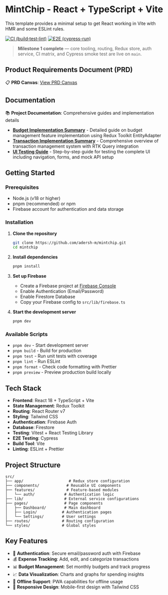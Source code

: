 # MintChip - React + TypeScript + Vite

This template provides a minimal setup to get React working in Vite with HMR and some ESLint rules.

[![CI (build‑test‑lint)](https://github.com/adersh-m/mintchip/actions/workflows/ci.yml/badge.svg)](../../actions/workflows/ci.yml)
[![E2E (cypress-run)](https://github.com/adersh-m/mintchip/actions/workflows/e2e.yml/badge.svg)](../../actions/workflows/e2e.yml)

> **Milestone 1 complete** — core tooling, routing, Redux store, auth service, CI matrix, and Cypress smoke test are live on `main`.

## Product Requirements Document (PRD)

📋 **PRD Canvas**: [View PRD Canvas](docs/PRD_Personal_Finance_Expense_Tracker.md)

## Documentation

📚 **Project Documentation**: Comprehensive guides and implementation details

- **[Budget Implementation Summary](docs/BUDGET_IMPLEMENTATION_SUMMARY.md)** - Detailed guide on budget management feature implementation using Redux Toolkit EntityAdapter
- **[Transaction Implementation Summary](docs/TRANSACTION_IMPLEMENTATION_SUMMARY.md)** - Comprehensive overview of transaction management system with RTK Query integration
- **[UI Testing Guide](docs/UI_TESTING_GUIDE.md)** - Step-by-step guide for testing the complete UI including navigation, forms, and mock API setup

## Getting Started

### Prerequisites

- Node.js (v18 or higher)
- pnpm (recommended) or npm
- Firebase account for authentication and data storage

### Installation

1. **Clone the repository**
   ```bash
   git clone https://github.com/adersh-m/mintchip.git
   cd mintchip
   ```

2. **Install dependencies**
   ```bash
   pnpm install
   ```

3. **Set up Firebase**
   - Create a Firebase project at [Firebase Console](https://console.firebase.google.com/)
   - Enable Authentication (Email/Password)
   - Enable Firestore Database
   - Copy your Firebase config to `src/lib/firebase.ts`

4. **Start the development server**
   ```bash
   pnpm dev
   ```

### Available Scripts

- `pnpm dev` - Start development server
- `pnpm build` - Build for production
- `pnpm test` - Run unit tests with coverage
- `pnpm lint` - Run ESLint
- `pnpm format` - Check code formatting with Prettier
- `pnpm preview` - Preview production build locally

## Tech Stack

- **Frontend**: React 18 + TypeScript + Vite
- **State Management**: Redux Toolkit
- **Routing**: React Router v7
- **Styling**: Tailwind CSS
- **Authentication**: Firebase Auth
- **Database**: Firestore
- **Testing**: Vitest + React Testing Library
- **E2E Testing**: Cypress
- **Build Tool**: Vite
- **Linting**: ESLint + Prettier

## Project Structure

```
src/
├── app/                    # Redux store configuration
├── components/            # Reusable UI components
├── features/              # Feature-based modules
│   └── auth/             # Authentication logic
├── lib/                  # External service configurations
├── pages/                # Page components
│   ├── Dashboard/        # Main dashboard
│   ├── Login/           # Authentication pages
│   └── Settings/        # User settings
├── routes/              # Routing configuration
└── styles/              # Global styles
```

## Key Features

- 🔐 **Authentication**: Secure email/password auth with Firebase
- 💰 **Expense Tracking**: Add, edit, and categorize transactions
- 📊 **Budget Management**: Set monthly budgets and track progress
- 📈 **Data Visualization**: Charts and graphs for spending insights
- 🔄 **Offline Support**: PWA capabilities for offline usage
- 📱 **Responsive Design**: Mobile-first design with Tailwind CSS
